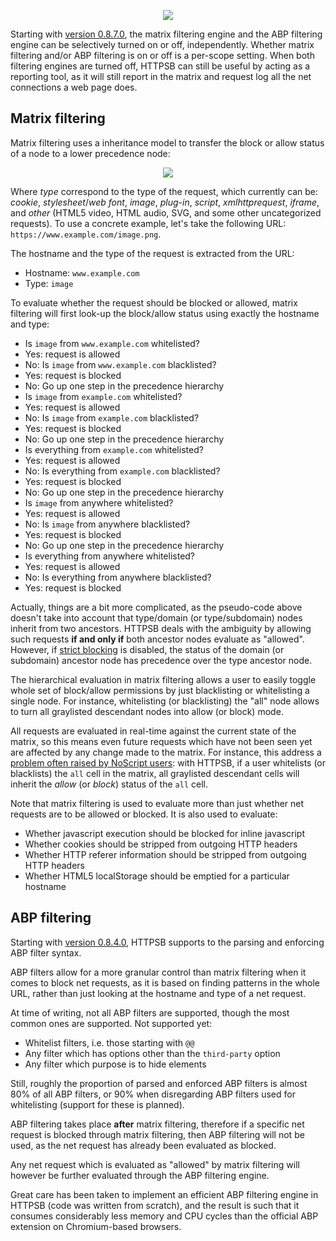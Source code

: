 <p align="center">
    <img src="https://raw.githubusercontent.com/gorhill/httpswitchboard/master/doc/img/httpsb-overview.png" />
</p>

Starting with [version 0.8.7.0](https://github.com/gorhill/httpswitchboard/wiki/Change-log#0870), the matrix filtering engine and the ABP filtering engine can be selectively turned on or off, independently. Whether matrix filtering and/or ABP filtering is on or off is a per-scope setting. When both filtering engines are turned off, HTTPSB can still be useful by acting as a reporting tool, as it will still report in the matrix and request log all the net connections a web page does.

## Matrix filtering

Matrix filtering uses a inheritance model to transfer the block or allow status of a node to a lower precedence node:

<p align="center">
    <img src="https://raw.githubusercontent.com/gorhill/httpswitchboard/master/doc/img/httpsb-mtxfiltering-overview.png" />
</p>

Where _type_ correspond to the type of the request, which currently can be: _cookie_, _stylesheet_/_web font_, _image_, _plug-in_, _script_, _xmlhttprequest_, _iframe_, and _other_ (HTML5 video, HTML audio, SVG, and some other uncategorized requests).
To use a concrete example, let's take the following URL: `https://www.example.com/image.png`.

The hostname and the type of the request is extracted from the URL:

- Hostname: `www.example.com`
- Type: `image`

To evaluate whether the request should be blocked or allowed, matrix filtering will first look-up the block/allow status using exactly the hostname and type:

- Is `image` from `www.example.com` whitelisted?
- Yes: request is allowed
- No: Is `image` from `www.example.com` blacklisted?
- Yes: request is blocked
- No: Go up one step in the precedence hierarchy
- Is `image` from `example.com` whitelisted?
- Yes: request is allowed
- No: Is `image` from `example.com` blacklisted?
- Yes: request is blocked
- No: Go up one step in the precedence hierarchy
- Is everything from `example.com` whitelisted?
- Yes: request is allowed
- No: Is everything from `example.com` blacklisted?
- Yes: request is blocked
- No: Go up one step in the precedence hierarchy
- Is `image` from anywhere whitelisted?
- Yes: request is allowed
- No: Is `image` from anywhere blacklisted?
- Yes: request is blocked
- No: Go up one step in the precedence hierarchy
- Is everything from anywhere whitelisted?
- Yes: request is allowed
- No: Is everything from anywhere blacklisted?
- Yes: request is blocked

Actually, things are a bit more complicated, as the pseudo-code above doesn't take into account that type/domain (or type/subdomain) nodes inherit from two ancestors. HTTPSB deals with the ambiguity by allowing such requests **if and only if** both ancestor nodes evaluate as "allowed". However, if [strict blocking](/gorhill/httpswitchboard/wiki/%22Strict-blocking%22-illustrated) is disabled, the status of the domain (or subdomain) ancestor node has precedence over the type ancestor node.

The hierarchical evaluation in matrix filtering allows a user to easily toggle whole set of block/allow permissions by just blacklisting or whitelisting a single node. For instance, whitelisting (or blacklisting) the "all" node allows to turn all graylisted descendant nodes into allow (or block) mode.

All requests are evaluated in real-time against the current state of the matrix, so this means even future requests which have not been seen yet are affected by any change made to the matrix. For instance, this address a [problem often raised by NoScript users](http://forums.informaction.com/viewtopic.php?f=7&t=8309): with HTTPSB, if a user whitelists (or blacklists) the `all` cell in the matrix, all graylisted descendant cells will inherit the _allow_ (or _block_) status of the `all` cell.

Note that matrix filtering is used to evaluate more than just whether net requests are to be allowed or blocked. It is also used to evaluate:

- Whether javascript execution should be blocked for inline javascript
- Whether cookies should be stripped from outgoing HTTP headers
- Whether HTTP referer information should be stripped from outgoing HTTP headers
- Whether HTML5 localStorage should be emptied for a particular hostname

## ABP filtering

Starting with [version 0.8.4.0](https://github.com/gorhill/httpswitchboard/wiki/Change-log#0840), HTTPSB supports to the parsing and enforcing ABP filter syntax.

ABP filters allow for a more granular control than matrix filtering when it comes to block net requests, as it is based on finding patterns in the whole URL, rather than just looking at the hostname and type of a net request.

At time of writing, not all ABP filters are supported, though the most common ones are supported. Not supported yet:

- Whitelist filters, i.e. those starting with `@@`
- Any filter which has options other than the `third-party` option
- Any filter which purpose is to hide elements

Still, roughly the proportion of parsed and enforced ABP filters is almost 80% of all ABP filters, or 90% when disregarding ABP filters used for whitelisting (support for these is planned).

ABP filtering takes place **after** matrix filtering, therefore if a specific net request is blocked through matrix filtering, then ABP filtering will not be used, as the net request has already been evaluated as blocked.

Any net request which is evaluated as "allowed" by matrix filtering will however be further evaluated through the ABP filtering engine.

Great care has been taken to implement an efficient ABP filtering engine in HTTPSB (code was written from scratch), and the result is such that it consumes considerably less memory and CPU cycles than the official ABP extension on Chromium-based browsers.